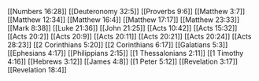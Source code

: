 [[Numbers 16:28]]
[[Deuteronomy 32:5]]
[[Proverbs 9:6]]
[[Matthew 3:7]]
[[Matthew 12:34]]
[[Matthew 16:4]]
[[Matthew 17:17]]
[[Matthew 23:33]]
[[Mark 8:38]]
[[Luke 21:36]]
[[John 21:25]]
[[Acts 10:42]]
[[Acts 15:32]]
[[Acts 20:2]]
[[Acts 20:9]]
[[Acts 20:11]]
[[Acts 20:21]]
[[Acts 20:24]]
[[Acts 28:23]]
[[2 Corinthians 5:20]]
[[2 Corinthians 6:17]]
[[Galatians 5:3]]
[[Ephesians 4:17]]
[[Philippians 2:15]]
[[1 Thessalonians 2:11]]
[[1 Timothy 4:16]]
[[Hebrews 3:12]]
[[James 4:8]]
[[1 Peter 5:12]]
[[Revelation 3:17]]
[[Revelation 18:4]]
